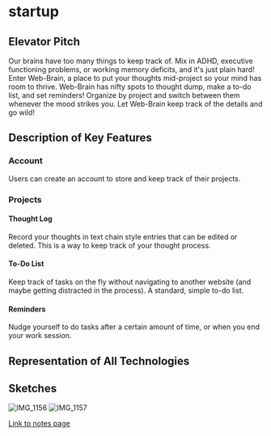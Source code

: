 # startup

## Elevator Pitch
Our brains have too many things to keep track of. Mix in ADHD, executive functioning problems, or working memory deficits, and it's just plain hard! Enter Web-Brain, a place to put your thoughts mid-project so your mind has room to thrive. Web-Brain has nifty spots to thought dump, make a to-do list, and set reminders! Organize by project and switch between them whenever the mood strikes you. Let Web-Brain keep track of the details and go wild!

## Description of Key Features
### Account
Users can create an account to store and keep track of their projects.
### Projects
#### Thought Log
Record your thoughts in text chain style entries that can be edited or deleted. This is a way to keep track of your thought process.
#### To-Do List
Keep track of tasks on the fly without navigating to another website (and maybe getting distracted in the process). A standard, simple to-do list.
#### Reminders
Nudge yourself to do tasks after a certain amount of time, or when you end your work session. 

## Representation of All Technologies

## Sketches
![IMG_1156](https://github.com/skstan256/startup/assets/83431817/0d0cf56c-6aa0-4d95-b17d-c61fc668518e)
![IMG_1157](https://github.com/skstan256/startup/assets/83431817/a394e4a8-f85f-4a45-9da6-977c933d0627)



[Link to notes page](notes.md)
